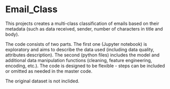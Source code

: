 # Email_Class

This projects creates a multi-class classification of emails based on their metadata (such as data received, sender, number of characters in title and body). 

The code consists of two parts. The first one (Jupyter notebook) is exploratory and aims to describe the data used (including data quality, attributes description). The second (python files) includes the model and additional data manipulation functions (cleaning, feature engineering, encoding, etc.). The code is designed to be flexible - steps can be included or omitted as needed in the master code. 

The original dataset is not inclided.
